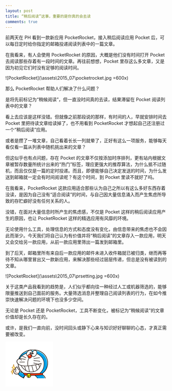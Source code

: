```yaml
---
layout: post
title: “稍后阅读”这事，重要的是你真的会去读
comments: true
---
```


前两天在 PH 看到一款新应用 PocketRocket，接入稍后阅读应用 Pocket 后，可以每日定时给你指定的邮箱投递阅读列表中的一篇文章。

在我看来，有人会使用 PocketRocket 的原因，大概是他们没有时间打开 Pocket 去阅读那些存着有一段时间的文章。再往前想想，Pocket 里存这么多文章，又是因为初见它们时没有足够的阅读时间。

![PocketRocket](\assets\2015_07\pocketrocket.jpg =600x)

那么 PocketRocket 帮助人们解决了什么问题？

是将先前标记为“稍候阅读”，但一直没时间真的去读，结果滞留在 Pocket 阅读列表中的文章？

看上去应该是这样没错。但就像之前那段说的那样，有时间的人，早就安排时间去 Pocket 里把待读文章给读掉了，也不用看到 PocketRocket 才想起自己还注册过一个“稍后阅读”应用。

或者是攒了一堆文章，自己看着长长一列就晕了，正好有这么一项服务，能够每天看仅看一篇从列表中随机挑出来的文章？

但这似乎也有点问题，存在 Pocket 的文章不仅按添加时序排列，更有站内根据文章被暂存数量所统计出来的“热门”标签，理应更强大的推荐算法，为什么抵不过随机，而且仅仅是一篇的定时投递。而且，即便能够自己决定发送的时间，为什么发送到邮箱就一定会有时间阅读呢？有这个时间，到 Pocket 里读不就好了吗。

在我看来，PocketRocket 这款应用适合那些认为自己之所以有这么多好东西存着没读，是因为自己没有“适合阅读”的时间，与自己因大量信息涌入而产生焦虑所导致的存贮癖好没有任何关系的人。

没错，在面对大量信息时所产生的焦虑感，不仅是 Pocket 这样的稍后阅读应用产生的原因，也让 PocketRocket 这样的精选应用有风靡的环境。

无论使用什么工具，处理信息的方式和态度没有变化，由信息带来的焦虑也不会因此而渐少。今天我们将自己认为有价值并将“稍后阅读”的文章存入一款应用，明天又会交给另一款应用，从前一款应用里筛出一篇发到邮箱里。

到了后天，邮箱里所有来自后一款应用的邮件未进入收件箱就已被归类，继而再等待不知从哪里冒出又一款新应用，来解决那些经过层层传递，但总是没有被读到的文章。

![PocketRocket](\assets\2015_07\prsetting.jpg =600x)

关于这类产品我看到的趋势是，人们似乎都向往一种经过人工或机器筛选的，能够限量推送到自己面前的服务。大量筛选消息并整理自己阅读列表的行为，在如今推崇快速解决问题的环境下也没多少空间。

无论是 Pocket 还是 PocketRocket，工具不断变化，被标记为“稍候阅读”的文章价值却是长久存在的。

或许，是我们一直向前，没时间回头或静下心来与知识好好聊聊的心态，才真正需要被改变。

![DoraemonThumbUp](\assets\2015_07\doraemon.png)